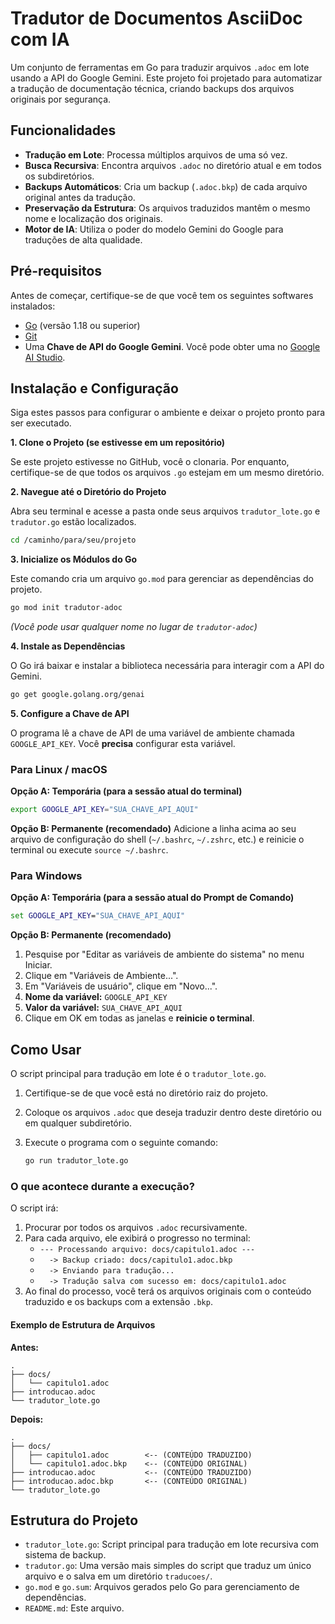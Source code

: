 # Tradutor de Documentos AsciiDoc com IA

Um conjunto de ferramentas em Go para traduzir arquivos `.adoc` em lote usando a API do Google Gemini. Este projeto foi projetado para automatizar a tradução de documentação técnica, criando backups dos arquivos originais por segurança.

## Funcionalidades

  - **Tradução em Lote**: Processa múltiplos arquivos de uma só vez.
  - **Busca Recursiva**: Encontra arquivos `.adoc` no diretório atual e em todos os subdiretórios.
  - **Backups Automáticos**: Cria um backup (`.adoc.bkp`) de cada arquivo original antes da tradução.
  - **Preservação da Estrutura**: Os arquivos traduzidos mantêm o mesmo nome e localização dos originais.
  - **Motor de IA**: Utiliza o poder do modelo Gemini do Google para traduções de alta qualidade.

## Pré-requisitos

Antes de começar, certifique-se de que você tem os seguintes softwares instalados:

  - [Go](https://go.dev/doc/install) (versão 1.18 ou superior)
  - [Git](https://git-scm.com/downloads/)
  - Uma **Chave de API do Google Gemini**. Você pode obter uma no [Google AI Studio](https://aistudio.google.com/app/apikey).

## Instalação e Configuração

Siga estes passos para configurar o ambiente e deixar o projeto pronto para ser executado.

**1. Clone o Projeto (se estivesse em um repositório)**

Se este projeto estivesse no GitHub, você o clonaria. Por enquanto, certifique-se de que todos os arquivos `.go` estejam em um mesmo diretório.

**2. Navegue até o Diretório do Projeto**

Abra seu terminal e acesse a pasta onde seus arquivos `tradutor_lote.go` e `tradutor.go` estão localizados.

```bash
cd /caminho/para/seu/projeto
```

**3. Inicialize os Módulos do Go**

Este comando cria um arquivo `go.mod` para gerenciar as dependências do projeto.

```bash
go mod init tradutor-adoc
```

*(Você pode usar qualquer nome no lugar de `tradutor-adoc`)*

**4. Instale as Dependências**

O Go irá baixar e instalar a biblioteca necessária para interagir com a API do Gemini.

```bash
go get google.golang.org/genai
```

**5. Configure a Chave de API**

O programa lê a chave de API de uma variável de ambiente chamada `GOOGLE_API_KEY`. Você **precisa** configurar esta variável.

### Para Linux / macOS

**Opção A: Temporária (para a sessão atual do terminal)**

```bash
export GOOGLE_API_KEY="SUA_CHAVE_API_AQUI"
```

**Opção B: Permanente (recomendado)**
Adicione a linha acima ao seu arquivo de configuração do shell (`~/.bashrc`, `~/.zshrc`, etc.) e reinicie o terminal ou execute `source ~/.bashrc`.

### Para Windows

**Opção A: Temporária (para a sessão atual do Prompt de Comando)**

```cmd
set GOOGLE_API_KEY="SUA_CHAVE_API_AQUI"
```

**Opção B: Permanente (recomendado)**

1.  Pesquise por "Editar as variáveis de ambiente do sistema" no menu Iniciar.
2.  Clique em "Variáveis de Ambiente...".
3.  Em "Variáveis de usuário", clique em "Novo...".
4.  **Nome da variável:** `GOOGLE_API_KEY`
5.  **Valor da variável:** `SUA_CHAVE_API_AQUI`
6.  Clique em OK em todas as janelas e **reinicie o terminal**.

## Como Usar

O script principal para tradução em lote é o `tradutor_lote.go`.

1.  Certifique-se de que você está no diretório raiz do projeto.

2.  Coloque os arquivos `.adoc` que deseja traduzir dentro deste diretório ou em qualquer subdiretório.

3.  Execute o programa com o seguinte comando:

    ```bash
    go run tradutor_lote.go
    ```

### O que acontece durante a execução?

O script irá:

1.  Procurar por todos os arquivos `.adoc` recursivamente.
2.  Para cada arquivo, ele exibirá o progresso no terminal:
      - `--- Processando arquivo: docs/capitulo1.adoc ---`
      - `   -> Backup criado: docs/capitulo1.adoc.bkp `
      - `   -> Enviando para tradução... `
      - `   -> Tradução salva com sucesso em: docs/capitulo1.adoc `
3.  Ao final do processo, você terá os arquivos originais com o conteúdo traduzido e os backups com a extensão `.bkp`.

#### Exemplo de Estrutura de Arquivos

**Antes:**

```
.
├── docs/
│   └── capitulo1.adoc
├── introducao.adoc
└── tradutor_lote.go
```

**Depois:**

```
.
├── docs/
│   ├── capitulo1.adoc        <-- (CONTEÚDO TRADUZIDO)
│   └── capitulo1.adoc.bkp    <-- (CONTEÚDO ORIGINAL)
├── introducao.adoc           <-- (CONTEÚDO TRADUZIDO)
├── introducao.adoc.bkp       <-- (CONTEÚDO ORIGINAL)
└── tradutor_lote.go
```

## Estrutura do Projeto

  - `tradutor_lote.go`: Script principal para tradução em lote recursiva com sistema de backup.
  - `tradutor.go`: Uma versão mais simples do script que traduz um único arquivo e o salva em um diretório `traducoes/`.
  - `go.mod` e `go.sum`: Arquivos gerados pelo Go para gerenciamento de dependências.
  - `README.md`: Este arquivo.